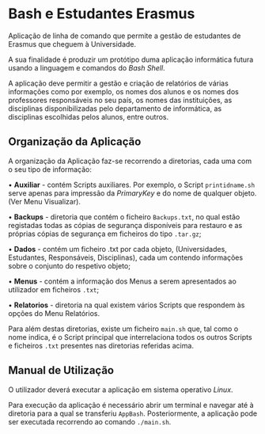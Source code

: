 # Bash e Estudantes Erasmus
Aplicação de linha de comando que permite a gestão de estudantes de Erasmus que cheguem à Universidade.

A sua finalidade é produzir um protótipo duma aplicação informática futura usando a linguagem e comandos do *Bash Shell*. 

A aplicação deve permitir a gestão e criação de relatórios de várias informações como por exemplo, os nomes dos alunos e os nomes dos professores responsáveis no seu país, os nomes das instituições, as disciplinas disponibilizadas pelo departamento de informática, as disciplinas escolhidas pelos alunos, entre outros.

## Organização da Aplicação
A organização da Aplicação faz-se recorrendo a diretorias, cada uma com o seu tipo de informação:

• **Auxiliar** - contém Scripts auxiliares. Por exemplo, o Script `printidname.sh` serve apenas para impressão da *PrimaryKey* e do nome de qualquer objeto. (Ver Menu Visualizar).

• **Backups** - diretoria que contém o ficheiro `Backups.txt`, no qual estão registadas todas as cópias de segurança disponíveis para restauro e as próprias cópias de segurança em ficheiros do tipo `.tar.gz`;

• **Dados** - contém um ficheiro .txt por cada objeto, (Universidades, Estudantes, Responsáveis, Disciplinas), cada um contendo informações sobre o conjunto do respetivo objeto;

• **Menus** - contém a informação dos Menus a serem apresentados ao utilizador em ficheiros `.txt`;

• **Relatorios** - diretoria na qual existem vários Scripts que respondem às opções do Menu Relatórios.

Para além destas diretorias, existe um ficheiro `main.sh` que, tal como o nome indica, é o Script principal que interrelaciona todos os outros Scripts e ficheiros `.txt` presentes nas diretorias referidas acima.

## Manual de Utilização

O utilizador deverá executar a aplicação em sistema operativo *Linux*.

Para execução da aplicação é necessário abrir um terminal e navegar até à diretoria para a qual se transferiu `AppBash`. Posteriormente, a aplicação pode ser executada recorrendo ao comando `./main.sh`.
